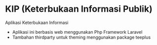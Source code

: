 KIP (Keterbukaan Informasi Publik)
===

Aplikasi Keterbukaan Informasi

- Aplikasi ini berbasis web menggunakan Php Framework Laravel
- Tambahan thirdparty untuk theming menggunakan package teeplus
